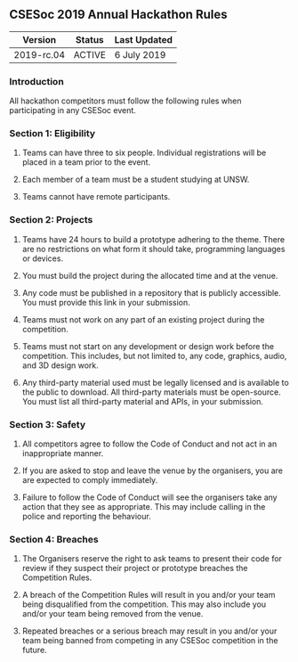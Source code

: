 ## CSESoc 2019 Annual Hackathon Rules

| Version    | Status     | Last Updated           |
| ---------- | ---------- | ---------------------- |
| 2019-rc.04 | ACTIVE     | 6 July 2019            |

### Introduction

All hackathon competitors must follow the following rules when participating in
any CSESoc event. 

### Section 1: Eligibility

1.  Teams can have three to six people. Individual registrations will be placed in a team prior to the event.

2.  Each member of a team must be a student studying at UNSW.

3.  Teams cannot have remote participants.

### Section 2: Projects

1.  Teams have 24 hours to build a prototype adhering to the theme. There are no restrictions on what
    form it should take, programming languages or devices.

2.  You must build the project during the allocated time and at the venue.

3.  Any code must be published in a repository that is publicly accessible. You must
    provide this link in your submission.

4.  Teams must not work on any part of an existing project during the competition.

5.  Teams must not start on any development or design work before the competition.
    This includes, but not limited to, any code, graphics, audio, and 3D design work.

6.  Any third-party material used must be legally licensed and is available to the
    public to download. All third-party materials must be open-source. You must list all third-party
    material and APIs, in your submission.

### Section 3: Safety

1.  All competitors agree to follow the Code of Conduct and not act in an
    inappropriate manner.

2.  If you are asked to stop and leave the venue by the organisers, you are are
    expected to comply immediately.

3.  Failure to follow the Code of Conduct will see the organisers take any action
    that they see as appropriate. This may include calling in the police and reporting
    the behaviour.

### Section 4: Breaches

1.  The Organisers reserve the right to ask teams to present their code for review if
    they suspect their project or prototype breaches the Competition Rules.

1.  A breach of the Competition Rules will result in you and/or your team
    being disqualified from the competition. This may also include you and/or your
    team being removed from the venue.

2.  Repeated breaches or a serious breach may result in you and/or your team being
    banned from competing in any CSESoc competition in the future.
